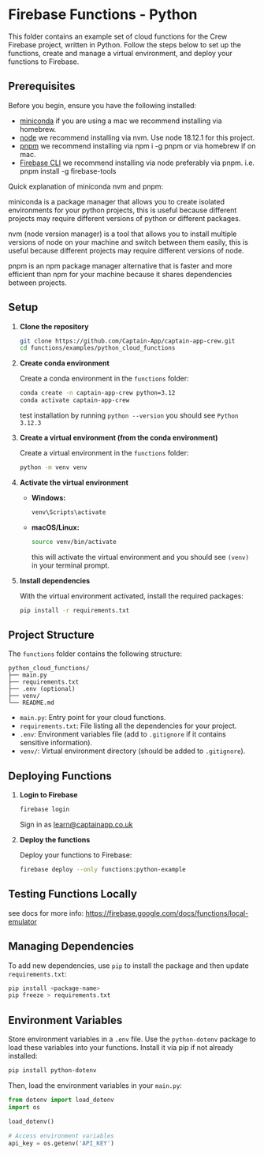 # Firebase Functions - Python

This folder contains an example set of cloud functions for the Crew Firebase project, written in Python. Follow the steps below to set up the functions, create and manage a virtual environment, and deploy your functions to Firebase.

## Prerequisites

Before you begin, ensure you have the following installed:

- [miniconda](https://docs.conda.io/projects/conda/en/latest/user-guide/install/index.html) if you are using a mac we recommend installing via homebrew.
- [node](https://nodejs.org/en/download/) we recommend installing via nvm. Use node 18.12.1 for this project.
- [pnpm](https://pnpm.io/installation) we recommend installing via npm i -g pnpm or via homebrew if on mac.
- [Firebase CLI](https://firebase.google.com/docs/cli#install_the_firebase_cli) we recommend installing via node preferably via pnpm. i.e. pnpm install -g firebase-tools

Quick explanation of miniconda nvm and pnpm:

miniconda is a package manager that allows you to create isolated environments for your python projects, this is useful because different projects may require different versions of python or different packages.

nvm (node version manager) is a tool that allows you to install multiple versions of node on your machine and switch between them easily, this is useful because different projects may require different versions of node.

pnpm is an npm package manager alternative that is faster and more efficient than npm for your machine because it shares dependencies between projects.

## Setup

1. **Clone the repository**

    ```bash
    git clone https://github.com/Captain-App/captain-app-crew.git
    cd functions/examples/python_cloud_functions
    ```

2. **Create conda environment**

    Create a conda environment in the `functions` folder:

    ```bash
    conda create -n captain-app-crew python=3.12
    conda activate captain-app-crew
    ```

    test installation by running `python --version`
    you should see `Python 3.12.3`

3. **Create a virtual environment (from the conda environment)**

    Create a virtual environment in the `functions` folder:

    ```bash
    python -m venv venv
    ```

4. **Activate the virtual environment**

    - **Windows:**

      ```bash
      venv\Scripts\activate
      ```

    - **macOS/Linux:**

      ```bash
      source venv/bin/activate
      ```

      this will activate the virtual environment and you should see `(venv)` in your terminal prompt.

5. **Install dependencies**

    With the virtual environment activated, install the required packages:

    ```bash
    pip install -r requirements.txt
    ```

## Project Structure

The `functions` folder contains the following structure:

```
python_cloud_functions/
├── main.py
├── requirements.txt
├── .env (optional)
├── venv/
└── README.md
```

- `main.py`: Entry point for your cloud functions.
- `requirements.txt`: File listing all the dependencies for your project.
- `.env`: Environment variables file (add to `.gitignore` if it contains sensitive information).
- `venv/`: Virtual environment directory (should be added to `.gitignore`).


## Deploying Functions

1. **Login to Firebase**

    ```bash
    firebase login
    ```

    Sign in as learn@captainapp.co.uk


2. **Deploy the functions**

    Deploy your functions to Firebase:

    ```bash
    firebase deploy --only functions:python-example
    ```

## Testing Functions Locally

see docs for more info: https://firebase.google.com/docs/functions/local-emulator

## Managing Dependencies

To add new dependencies, use `pip` to install the package and then update `requirements.txt`:

```bash
pip install <package-name>
pip freeze > requirements.txt
```

## Environment Variables

Store environment variables in a `.env` file. Use the `python-dotenv` package to load these variables into your functions. Install it via pip if not already installed:

```bash
pip install python-dotenv
```

Then, load the environment variables in your `main.py`:

```python
from dotenv import load_dotenv
import os

load_dotenv()

# Access environment variables
api_key = os.getenv('API_KEY')
```